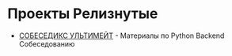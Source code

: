 # Проекты Релизнутые

- [СОБЕСЕДИКС УЛЬТИМЕЙТ](https://potyk.io/sobesedix/) - Материалы по Python Backend Собеседованию
